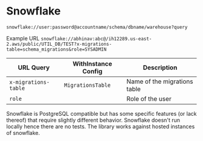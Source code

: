 # Snowflake

`snowflake://user:password@accountname/schema/dbname/warehouse?query`

Example URL
`snowflake://abhinav:abc@/ih12289.us-east-2.aws/public/UTIL_DB/TEST?x-migrations-table=schema_migrations&role=SYSADMIN`

| URL Query  | WithInstance Config | Description |
|------------|---------------------|-------------|
| `x-migrations-table` | `MigrationsTable` | Name of the migrations table |
| `role` | | Role of the user |

Snowflake is PostgreSQL compatible but has some specific features (or lack thereof) that require slightly different behavior.
Snowflake doesn't run locally hence there are no tests. The library works against hosted instances of snowflake.
